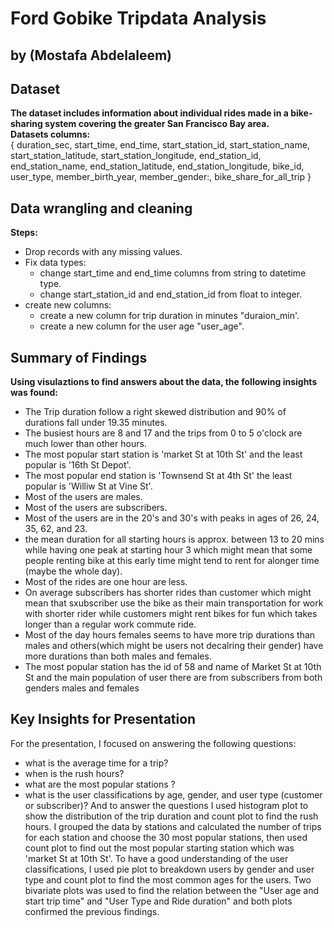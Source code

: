 # Ford Gobike Tripdata Analysis
## by (Mostafa Abdelaleem)


## Dataset
**The dataset includes information about individual rides made in a bike-sharing system covering the greater San Francisco Bay area.**    
**Datasets columns:**    
{ duration_sec, start_time, end_time, start_station_id, start_station_name, start_station_latitude, start_station_longitude, end_station_id, end_station_name, end_station_latitude, end_station_longitude, bike_id, user_type, member_birth_year, member_gender:, bike_share_for_all_trip }     

## Data wrangling and cleaning
**Steps:**   
* Drop records with any missing values.    
* Fix data types:     
  * change start_time and end_time columns from string to datetime type.    
  * change start_station_id and end_station_id from float to integer.    
* create new columns:    
  * create a new column for trip duration in minutes "duraion_min'.    
  * create a new column for the user age "user_age". 

## Summary of Findings
**Using visulaztions to find answers about the data, the following insights was found:**    
* The Trip duration follow a right skewed distribution and 90% of durations fall under 19.35 minutes.
* The busiest hours are 8 and 17 and the trips from 0 to 5 o'clock are much lower than other hours.    
* The most popular start station is 'market St at 10th St' and the least popular is '16th St Depot'.    
* The most popular end station is 'Townsend St at 4th St' the least popular is 'Williw St at Vine St'.    
* Most of the users are males.    
* Most of the users are subscribers.    
* Most of the users are in the 20's and 30's with peaks in ages of 26, 24, 35, 62, and 23.    
* the mean duration for all starting hours is approx. between 13 to 20 mins while having one peak at starting hour 3 which might mean that some people renting bike at this early time might tend to rent for alonger time (maybe the whole day).    
* Most of the rides are one hour are less.    
* On average subscribers has shorter rides than customer which might mean that sxubscriber use the bike as their main transportation for work with shorter rider while customers might rent bikes for fun which takes longer than a regular work commute ride.    
* Most of the day hours females seems to have more trip durations than males and others(which might be users not decalring their gender) have more durations than both males and females.    
* The most popular station has the id of 58 and name of Market St at 10th St and the main population of user there are from subscribers from both genders males and females



## Key Insights for Presentation

For the presentation, I focused on answering the following questions:
* what is the average time for a trip?
* when is the rush hours?
* what are the most popular stations ?
* what is the user classifications by age, gender, and user type (customer or subscriber)?
And to answer the questions I used histogram plot to show the distribution of the trip duration and count plot to find the rush hours. I grouped the data by stations and calculated the number of trips for each station and choose the 30 most popular stations, then used count plot to find out the most popular starting station which was 'market St at 10th St'. To have a good understanding of the user classifications, I used pie plot to breakdown users by gender and user type and count plot to find the most common ages for the users. Two bivariate plots was used to find the relation between the "User age and start trip time" and "User Type and Ride duration" and both plots confirmed the previous findings.